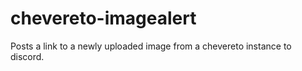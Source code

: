# chevereto-imagealert
Posts a link to a newly uploaded image from a chevereto instance to discord.

